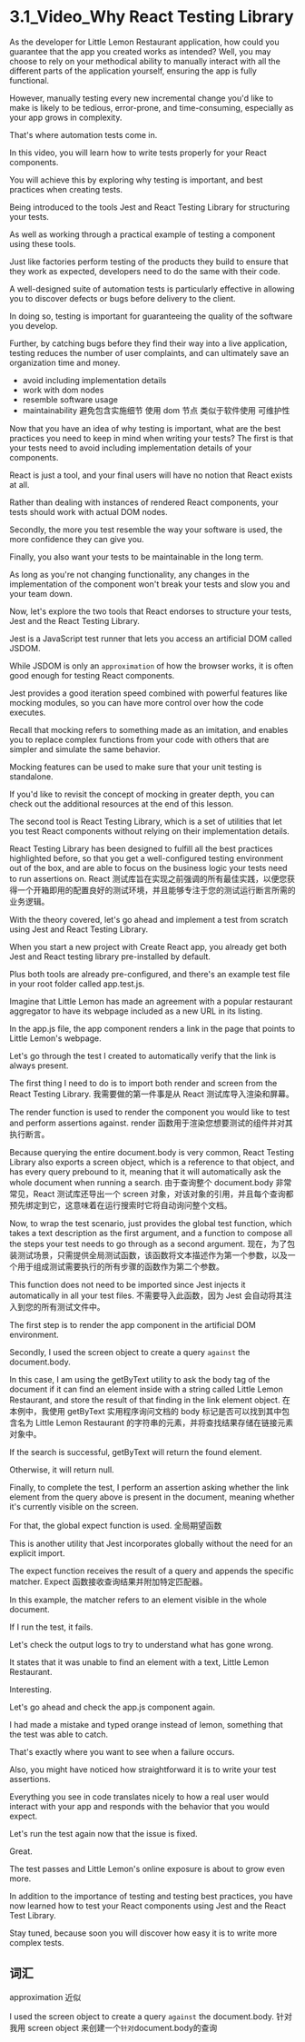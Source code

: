 # 3.1_Video_Why React Testing Library

As the developer for Little Lemon Restaurant application, how could you guarantee that the app you created works as intended? Well, you may choose to rely on your methodical ability to manually interact with all the different parts of the application yourself, ensuring the app is fully functional.

However, manually testing every new incremental change you'd like to make is likely to be tedious, error-prone, and time-consuming, especially as your app grows in complexity.

That's where automation tests come in.

In this video, you will learn how to write tests properly for your React components.

You will achieve this by exploring why testing is important, and best practices when creating tests.

Being introduced to the tools Jest and React Testing Library for structuring your tests.

As well as working through a practical example of testing a component using these tools.

Just like factories perform testing of the products they build to ensure that they work as expected, developers need to do the same with their code.

A well-designed suite of automation tests is particularly effective in allowing you to discover defects or bugs before delivery to the client.

In doing so, testing is important for guaranteeing the quality of the software you develop.

Further, by catching bugs before they find their way into a live application, testing reduces the number of user complaints, and can ultimately save an organization time and money.

- avoid including implementation details
- work with dom nodes
- resemble software usage
- maintainability
避免包含实施细节
使用 dom 节点
类似于软件使用
可维护性

Now that you have an idea of why testing is important, what are the best practices you need to keep in mind when writing your tests? The first is that your tests need to avoid including implementation details of your components.

React is just a tool, and your final users will have no notion that React exists at all.

Rather than dealing with instances of rendered React components, your tests should work with actual DOM nodes.

Secondly, the more you test resemble the way your software is used, the more confidence they can give you.



Finally, you also want your tests to be maintainable in the long term.

As long as you're not changing functionality, any changes in the implementation of the component won't break your tests and slow you and your team down.

Now, let's explore the two tools that React endorses to structure your tests, Jest and the React Testing Library.

Jest is a JavaScript test runner that lets you access an artificial DOM called JSDOM.

While JSDOM is only an `approximation` of how the browser works, it is often good enough for testing React components.

Jest provides a good iteration speed combined with powerful features like mocking modules, so you can have more control over how the code executes.

Recall that mocking refers to something made as an imitation, and enables you to replace complex functions from your code with others that are simpler and simulate the same behavior.

Mocking features can be used to make sure that your unit testing is standalone.

If you'd like to revisit the concept of mocking in greater depth, you can check out the additional resources at the end of this lesson.

The second tool is React Testing Library, which is a set of utilities that let you test React components without relying on their implementation details.

React Testing Library has been designed to fulfill all the best practices highlighted before, so that you get a well-configured testing environment out of the box, and are able to focus on the business logic your tests need to run assertions on.
React 测试库旨在实现之前强调的所有最佳实践，以便您获得一个开箱即用的配置良好的测试环境，并且能够专注于您的测试运行断言所需的业务逻辑。

With the theory covered, let's go ahead and implement a test from scratch using Jest and React Testing Library.

When you start a new project with Create React app, you already get both Jest and React testing library pre-installed by default.

Plus both tools are already pre-configured, and there's an example test file in your root folder called app.test.js.

Imagine that Little Lemon has made an agreement with a popular restaurant aggregator to have its webpage included as a new URL in its listing.

In the app.js file, the app component renders a link in the page that points to Little Lemon's webpage.

Let's go through the test I created to automatically verify that the link is always present.

The first thing I need to do is to import both render and screen from the React Testing Library.
我需要做的第一件事是从 React 测试库导入渲染和屏幕。

The render function is used to render the component you would like to test and perform assertions against.
render 函数用于渲染您想要测试的组件并对其执行断言。

Because querying the entire document.body is very common, React Testing Library also exports a screen object, which is a reference to that object, and has every query prebound to it, meaning that it will automatically ask the whole document when running a search.
由于查询整个 document.body 非常常见，React 测试库还导出一个 screen 对象，对该对象的引用，并且每个查询都预先绑定到它，这意味着在运行搜索时它将自动询问整个文档。

Now, to wrap the test scenario, just provides the global test function, which takes a text description as the first argument, and a function to compose all the steps your test needs to go through as a second argument.
现在，为了包装测试场景，只需提供全局测试函数，该函数将文本描述作为第一个参数，以及一个用于组成测试需要执行的所有步骤的函数作为第二个参数。

This function does not need to be imported since Jest injects it automatically in all your test files.
不需要导入此函数，因为 Jest 会自动将其注入到您的所有测试文件中。

The first step is to render the app component in the artificial DOM environment.

Secondly, I used the screen object to create a query `against` the document.body.

In this case, I am using the getByText utility to ask the body tag of the document if it can find an element inside with a string called Little Lemon Restaurant, and store the result of that finding in the link element object.
在本例中，我使用 getByText 实用程序询问文档的 body 标记是否可以找到其中包含名为 Little Lemon Restaurant 的字符串的元素，并将查找结果存储在链接元素对象中。

If the search is successful, getByText will return the found element.

Otherwise, it will return null.

Finally, to complete the test, I perform an assertion asking whether the link element from the query above is present in the document, meaning whether it's currently visible on the screen.

For that, the global expect function is used.
全局期望函数

This is another utility that Jest incorporates globally without the need for an explicit import.

The expect function receives the result of a query and appends the specific matcher.
Expect 函数接收查询结果并附加特定匹配器。

In this example, the matcher refers to an element visible in the whole document.

If I run the test, it fails.

Let's check the output logs to try to understand what has gone wrong.

It states that it was unable to find an element with a text, Little Lemon Restaurant.

Interesting.

Let's go ahead and check the app.js component again.

I had made a mistake and typed orange instead of lemon, something that the test was able to catch.

That's exactly where you want to see when a failure occurs.

Also, you might have noticed how straightforward it is to write your test assertions.

Everything you see in code translates nicely to how a real user would interact with your app and responds with the behavior that you would expect.

Let's run the test again now that the issue is fixed.

Great.

The test passes and Little Lemon's online exposure is about to grow even more.

In addition to the importance of testing and testing best practices, you have now learned how to test your React components using Jest and the React Test Library.

Stay tuned, because soon you will discover how easy it is to write more complex tests.

## 词汇

approximation 近似


I used the screen object to create a query `against` the document.body.
针对
我用 screen object 来创建一个`针对`document.body的查询
